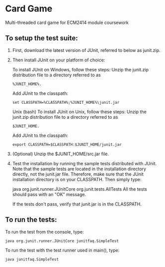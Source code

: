 # Card Game
Multi-threaded card game for ECM2414 module coursework

## To setup the test suite:

1.  First, download the latest version of JUnit, referred to below as junit.zip.

2.  Then install JUnit on your platform of choice:

    To install JUnit on Windows, follow these steps:
    Unzip the junit.zip distribution file to a directory referred to as 
        
        %JUNIT_HOME%.
        
    Add JUnit to the classpath:
    
        set CLASSPATH=%CLASSPATH%;%JUNIT_HOME%\junit.jar

    Unix (bash)
    To install JUnit on Unix, follow these steps:
    Unzip the junit.zip distribution file to a directory referred to as 
    
        $JUNIT_HOME.
    
    Add JUnit to the classpath:
    
        export CLASSPATH=$CLASSPATH:$JUNIT_HOME/junit.jar

3.  (Optional) Unzip the $JUNIT_HOME/src.jar file.

4.  Test the installation by running the sample tests distributed with JUnit. Note that the sample tests are located in the installation directory directly, not the         junit.jar file. Therefore, make sure that the JUnit installation directory is on your CLASSPATH. Then simply type:

    java org.junit.runner.JUnitCore org.junit.tests.AllTests
    All the tests should pass with an "OK" message.

    If the tests don't pass, verify that junit.jar is in the CLASSPATH.


## To run the tests:

To run the test from the console, type:

    java org.junit.runner.JUnitCore junitfaq.SimpleTest
    
 To run the test with the test runner used in main(), type:

    java junitfaq.SimpleTest
